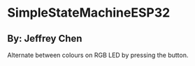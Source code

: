 # SimpleStateMachineESP32
## By: Jeffrey Chen
Alternate between colours on RGB LED by pressing the button.
